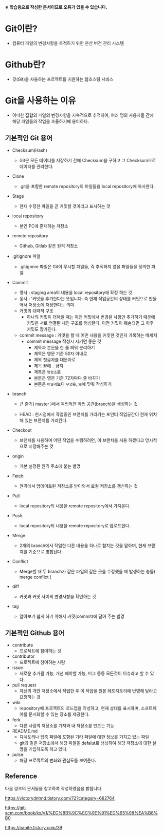 **※ 학습용으로 작성한 문서이므로 오류가 있을 수 있습니다.**





# Git이란?

-  컴퓨터 파일의 변경사항을 추적하기 위한 분산 버전 관리 시스템



# Github란?

- 깃(Git)을 사용하는 프로젝트를 지원하는 웹호스팅 서비스



# Git을 사용하는 이유

- 어떠한 집합의 파일의 변경사항을 지속적으로 추적하여, 여러 명의 사용자들 간에 해당 파일들의 작업을 조율하기에 용이하다.



## 기본적인 Git 용어

- Checksum(Hash)

  - Git은 모든 데이터를 저장하기 전에 Checksum을 구하고 그 Checksum으로 데이터를 관리한다.

- Clone

  - .git을 포함한 remote repository의 파일들을 local repository에 복사한다.

- Stage

  - 현재 수정한 파일을 곧 커밋할 것이라고 표시하는 것

- local repository

  - 본인 PC에 존재하는 저장소

- remote repository

  - Github, Gitlab 같은 원격 저장소

- .gitignore 파일

  - .gitigonre 파일은 Git이 무시할 파일들, 즉 추적하지 않을 파일들을 정의한 파일

- Commit 

  - 명사 :  staging area의 내용을 local repository에 확정 하는 것
  - 동사 :  '커밋을 추가한다는 뜻입니다. 즉 현재 작업공간의 상태를 커밋으로 만들어서 저장소에 저장한다는 의미
  - 커밋의 대략적 구조
    - 하나의 커밋이 더해질 때는 이전 커밋에서 변경된 사항만 추가하기 때문에 커밋은 서로 연결된 체인 구조를 형성한다. 이전 커밋이 훼손되면 그 이후 커밋도 망가진다.
  - commit message :  커밋을 할 때 어떤 내용을 커밋한 것인지 기록하는 메세지
    - commit message 작성시 지키면 좋은 것
      - 제목과 본문을 한 줄 띄워 분리하기
      - 제목은 영문 기준 50자 이내로
      - 제목 첫글자를 대문자로
      - 제목 끝에 `.` 금지
      - 제목은 `명령조`로
      - 본문은 영문 기준 72자마다 줄 바꾸기
      - 본문은 `어떻게`보다 `무엇을`, `왜`에 맞춰 작성하기

- branch

  - 큰 줄기( master )에서 독립적인 작업 공간(branch)을 생성하는 것

  - HEAD : 현시점에서 작업중인 브랜치를 가리키는 포인터 작업공간이 현재 위치해 있는 브랜치를 가리킨다.

- Checkout

  - 브랜치를 사용하여 어떤 작업을 수행하려면, 이 브랜치를 사용 하겠다고 명시적으로 지정해주는 것

- origin

  - 기본 설정된 원격 주소에 붙는 별명

- Fetch

  - 원격에서 업데이트된 저장소를 받아와서 로컬 저장소를 갱신하는 것

- Pull

  - local repository의 내용을 remote repository에서 가져온다.

- Push

  - local repository의 내용을 remote repository로 업로드한다.

- Merge

  - 2개의 branch에서 작업한 다른 내용을 하나로 합치는 것을 말하며, 현재 브랜치를 기준으로 병합된다.
  
- Conflict

  - Merge할 때 두 branch가 같은 파일의 같은 곳을 수정했을 때 발생하는 충돌( merge conflict )

- diff

  - 커밋과 커밋 사이의 변경사항을 확인하는 것

- tag

  - 알아보기 쉽게 하기 위해서 커밋(commit)에 달아 주는 별명

  

## 기본적인 Github 용어

- contribute
  - 프로젝트에 참여하는 것
- contributor
  - 프로젝트에 참여하는 사람
- issue
  - 새로운 추가될 가능, 개선 해야할 가능, 버그 등등 모든것이 이슈라고 할 수 있다.
- pull request
  - 자신의 개인 저장소에서 작업한 후 이 작업을 원본 레포지토리에 반영해 달라고 요청하는 것
- wiki
  - repository에 프로젝트의 로드맵을 작성하고, 현재 상태를 표시하며, 소프트웨어를 문서화할 수 있는 장소를 제공한다.
- fork
  - 다른 사람의 저장소를 가져와 내 저장소를 만드는 기능
- README.md
  - 디렉토리나 압축 파일에 포함된 기타 파일에 대한 정보를 가지고 있는 파일
  - git과 같은 저장소에서 해당 파일을 defalut로 생성하여  해당 저장소에 대한 설명을 기입하도록 하고 있다.
- pulse
  - 해당 프로젝트의 변화와 관심도를 보여준다.

## Reference

다음 링크의 문서들을 참고하여 작성하였음을 밝힙니다.

https://victorydntmd.tistory.com/72?category=682764

https://git-scm.com/book/ko/v1/%EC%8B%9C%EC%9E%91%ED%95%98%EA%B8%B0

https://nanite.tistory.com/39
